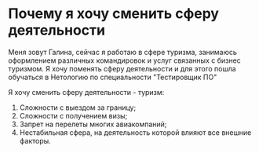 # Почему я хочу сменить сферу деятельности

Меня зовут Галина, сейчас я работаю в сфере туризма, занимаюсь оформлением различных командировок и услуг связанных с бизнес туризмом. Я хочу поменять сферу деятельности и для этого пошла обучаться в Нетологию по специальности "Тестировщик ПО"

Я хочу сменить сферу деятельности - туризм:
1. Сложности с выездом за границу;
2. Сложности с получением визы;
3. Запрет на перелеты многих авиакомпаний;
4. Нестабильная сфера, на деятельность которой влияют все внешние факторы.


